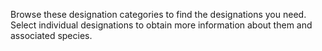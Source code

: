 Browse these designation categories to find the designations you need. 
Select individual designations to obtain more information about them and associated species.